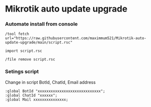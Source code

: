 # Mikrotik auto update upgrade

### Automate install from console 

```
/tool fetch url="https://raw.githubusercontent.com/maximmum521/Mikrotik-auto-update-upgrade/main/script.rsc"
```
```
import script.rsc
```
```
/file remove script.rsc
```  

### Setings script
Change in script BotId, ChatId, Email address

```
:global BotId "xxxxxxxxxxxxxxxxxxxxxxxxxxxxx";
:global ChatId "xxxxxx";
:global Mail xxxxxxxxxxxxxxx;
```
